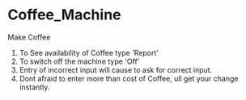 # Coffee_Machine
 Make Coffee
1. To See availability of Coffee type 'Report'
2. To switch off the machine type 'Off'
3. Entry of incorrect input will cause to ask for correct input.
4. Dont afraid to enter more than cost of Coffee, ull get your change instantly.

